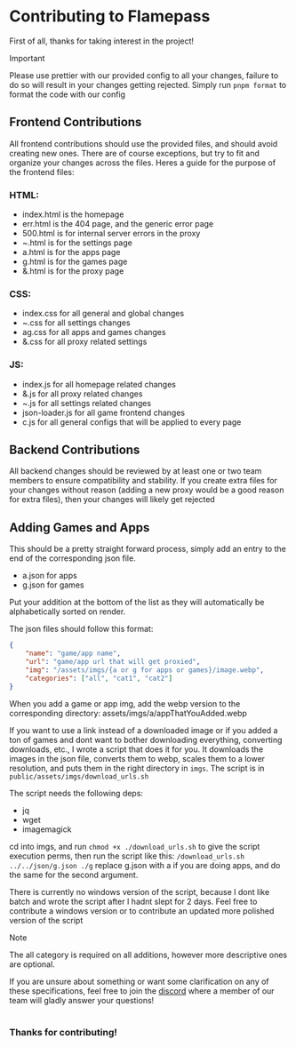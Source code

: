 # Contributing to Flamepass

First of all, thanks for taking interest in the project!

> [!IMPORTANT]
> Please use prettier with our provided config to all your changes, failure to do so will result in your changes getting rejected. Simply run `pnpm format` to format the code with our config

## Frontend Contributions
All frontend contributions should use the provided files, and should avoid creating new ones. There are of course exceptions, but try to fit and organize your changes across the files. Heres a guide for the purpose of the frontend files:

### HTML:
- index.html is the homepage
- err.html is the 404 page, and the generic error page
- 500.html is for internal server errors in the proxy
- ~.html is for the settings page
- a.html is for the apps page
- g.html is for the games page
- &.html is for the proxy page

### CSS:
- index.css for all general and global changes
- ~.css for all settings changes
- ag.css for all apps and games changes
- &.css for all proxy related settings

### JS:
- index.js for all homepage related changes
- &.js for all proxy related changes
- ~.js for all settings related changes
- json-loader.js for all game frontend changes
- c.js for all general configs that will be applied to every page

## Backend Contributions
All backend changes should be reviewed by at least one or two team members to ensure compatibility and stability. If you create extra files for your changes without reason (adding a new proxy would be a good reason for extra files), then your changes will likely get rejected

## Adding Games and Apps
This should be a pretty straight forward process, simply add an entry to the end of the corresponding json file.

- a.json for apps
- g.json for games

Put your addition at the bottom of the list as they will automatically be alphabetically sorted on render.

The json files should follow this format:
```json
{
    "name": "game/app name",
    "url": "game/app url that will get proxied",
    "img": "/assets/imgs/{a or g for apps or games}/image.webp",
    "categories": ["all", "cat1", "cat2"]
}
```


When you add a game or app img, add the webp version to the corresponding directory: assets/imgs/a/appThatYouAdded.webp

If you want to use a link instead of a downloaded image or if you added a ton of games and dont want to bother downloading everything, converting downloads, etc., I wrote a script that does it for you. It downloads the images in the json file, converts them to webp, scales them to a lower resolution, and puts them in the right directory in `imgs`. The script is in `public/assets/imgs/download_urls.sh`

The script needs the following deps:
- jq
- wget
- imagemagick

cd into imgs, and run `chmod +x ./download_urls.sh` to give the script execution perms, then run the script like this: `/download_urls.sh ../../json/g.json ./g`
replace g.json with a if you are doing apps, and do the same for the second argument.

There is currently no windows version of the script, because I dont like batch and wrote the script after I hadnt slept for 2 days. Feel free to contribute a windows version or to contribute an updated more polished version of the script


> [!NOTE]
> The all category is required on all additions, however more descriptive ones are optional.

If you are unsure about something or want some clarification on any of these specifications, feel free to join the [discord](https://discord.com/invite/gVaXCTqJDq) where a member of our team will gladly answer your questions!

<h1></h1>

### Thanks for contributing!
